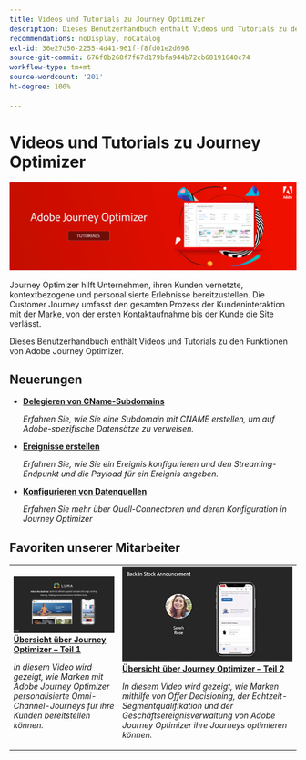 ```yaml
---
title: Videos und Tutorials zu Journey Optimizer
description: Dieses Benutzerhandbuch enthält Videos und Tutorials zu den Funktionen von Adobe Journey Optimizer.
recommendations: noDisplay, noCatalog
exl-id: 36e27d56-2255-4d41-961f-f8fd01e2d698
source-git-commit: 676f0b268f7f67d179bfa944b72cb68191640c74
workflow-type: tm+mt
source-wordcount: '201'
ht-degree: 100%

---
```



# Videos und Tutorials zu Journey Optimizer

![](./assets/ajo-banner.png)

Journey Optimizer hilft Unternehmen, ihren Kunden vernetzte, kontextbezogene und personalisierte Erlebnisse bereitzustellen. Die Customer Journey umfasst den gesamten Prozess der Kundeninteraktion mit der Marke, von der ersten Kontaktaufnahme bis der Kunde die Site verlässt.

Dieses Benutzerhandbuch enthält Videos und Tutorials zu den Funktionen von Adobe Journey Optimizer.

## Neuerungen

* **[Delegieren von CName-Subdomains](/help/set-up-email-channel/delegate-cname-subdomains.md)**

   *Erfahren Sie, wie Sie eine Subdomain mit CNAME erstellen, um auf Adobe-spezifische Datensätze zu verweisen.*

* **[Ereignisse erstellen](/help/set-up-journeys/create-events.md)**

   *Erfahren Sie, wie Sie ein Ereignis konfigurieren und den Streaming-Endpunkt und die Payload für ein Ereignis angeben.*

* **[Konfigurieren von Datenquellen](/help/set-up-journeys/configure-data-sources.md)**

   *Erfahren Sie mehr über Quell-Connectoren und deren Konfiguration in Journey Optimizer*


## Favoriten unserer Mitarbeiter

<table>
<tr>
  <td>
    <a href="./introduction/journey-optimizer-overview-part-1.md">
      <img alt="Übersicht über Journey Optimizer – Teil 1: Bereitstellen von Omni-Channel-Journeys (Video)" src="./assets/334174.jpg"/>
    </a>
    <div>
      <a href="./introduction/journey-optimizer-overview-part-1.md">
    <strong>Übersicht über Journey Optimizer – Teil 1 </strong>
    </a>
    </div>
    <p>
    <em>In diesem Video wird gezeigt, wie Marken mit Adobe Journey Optimizer personalisierte Omni-Channel-Journeys für ihre Kunden bereitstellen können.</em>
    <p>
  </td>
    <td>
    <a href="./introduction/journey-optimizer-overview-part-2.md">
      <img alt="Übersicht über Journey Optimizer – Teil 2: Bereitstellen von Omni-Channel-Journeys (Video)" src="./assets/334175.jpg"/>
    </a>
    <div>
      <a href="./introduction/journey-optimizer-overview-part-2.md">
    <strong>Übersicht über Journey Optimizer – Teil 2 </strong>
    </a>
    </div>
    <p>
    <em>In diesem Video wird gezeigt, wie Marken mithilfe von Offer Decisioning, der Echtzeit-Segmentqualifikation und der Geschäftsereignisverwaltung von Adobe Journey Optimizer ihre Journeys optimieren können.</em>
    <p>
  </td>
</table>




